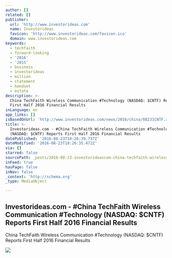 ```yaml
---
author: []
related: []
publisher:
  url: 'http://www.investorideas.com'
  name: Investorideas
  favicon: 'http://www.investorideas.com/favicon.ico'
  domain: www.investorideas.com
keywords:
  - techfaith
  - forward-looking
  - '2016'
  - '2015'
  - business
  - investorideas
  - million
  - statement
  - handset
  - estate
description: >-
  China TechFaith Wireless Communication #Technology (NASDAQ: $CNTF) Reports
  First Half 2016 Financial Results
inLanguage: en
app_links: []
isBasedOnUrl: 'http://www.investorideas.com/news/2016/china/08231CNTF.asp'
title: >-
  Investorideas.com - #China TechFaith Wireless Communication #Technology
  (NASDAQ: $CNTF) Reports First Half 2016 Financial Results
datePublished: '2016-08-23T18:26:39.737Z'
dateModified: '2016-08-23T18:26:35.472Z'
via: {}
starred: false
sourcePath: _posts/2016-08-23-investorideascom-china-techfaith-wireless-communication.md
inFeed: true
hasPage: false
inNav: false
_context: 'http://schema.org'
_type: MediaObject

---
```

<article style=""><h1>Investorideas.com - #China TechFaith Wireless Communication #Technology (NASDAQ: $CNTF) Reports First Half 2016 Financial Results</h1><p>China TechFaith Wireless Communication #Technology (NASDAQ: $CNTF) Reports First Half 2016 Financial Results</p><img src="http://www.investorideas.com/news/2016/china/images/082316-1.jpg" /></article>